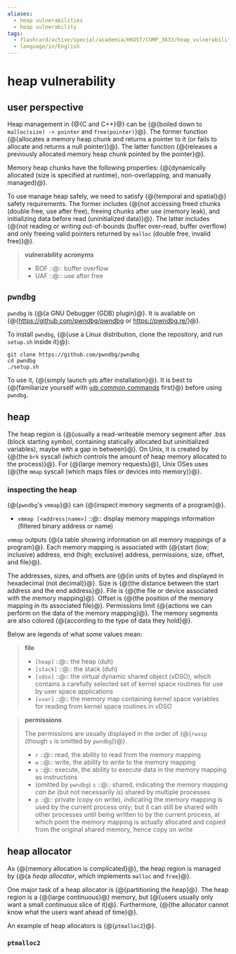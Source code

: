 ```yaml
---
aliases:
  - heap vulnerabilities
  - heap vulnerability
tags:
  - flashcard/active/special/academia/HKUST/COMP_3633/heap_vulnerability
  - language/in/English
---
```


# heap vulnerability

## user perspective

Heap management in {@{C and C++}@} can be {@{boiled down to `malloc(size) -> pointer` and `free(pointer)`}@}. The former function {@{allocates a memory heap chunk and returns a pointer to it (or fails to allocate and returns a null pointer)}@}. The latter function {@{releases a previously allocated memory heap chunk pointed by the pointer}@}. <!--SR:!2025-07-13,242,330!2024-11-15,57,310!2024-11-16,58,310!2025-06-08,214,330-->

Memory heap chunks have the following properties: {@{dynamically allocated (size is specified at runtime), non-overlapping, and manually managed}@}. <!--SR:!2024-11-28,66,310-->

To use manage heap safely, we need to satisfy {@{temporal and spatial}@} safety requirements. The former includes {@{not accessing freed chunks (double free, use after free), freeing chunks after use (memory leak), and initializing data before read (uninitialized data)}@}. The latter includes {@{not reading or writing out-of-bounds (buffer over-read, buffer overflow) and only freeing valid pointers returned by `malloc` (double free, invalid free)}@}. <!--SR:!2025-05-14,190,310!2024-11-14,52,290!2025-05-22,193,310-->

> __vulnerability acronyms__
>
> - BOF ::@:: buffer overflow <!--SR:!2024-11-15,58,310!2024-11-15,57,310-->
> - UAF ::@:: use after free <!--SR:!2025-05-24,201,330!2025-07-02,234,330-->

## `pwndbg`

`pwndbg` is {@{a GNU Debugger (GDB) plugin}@}. It is available on {@{<https://github.com/pwndbg/pwndbg> or <https://pwndbg.re/>}@}. <!--SR:!2024-12-05,73,310!2025-06-18,222,330-->

To install `pwndbg`, {@{use a Linux distribution, clone the repository, and run `setup.sh` inside it}@}: <!--SR:!2024-11-25,63,310-->

```shell
git clone https://github.com/pwndbg/pwndbg
cd pwndbg
./setup.sh
```

To use it, {@{simply launch `gdb` after installation}@}. It is best to {@{familiarize yourself with [`gdb` common commands](../../../GNU%20Debugger.md#common%20commands) first}@} before using `pwndbg`. <!--SR:!2024-11-18,60,310!2024-12-02,70,310-->

## heap

The heap region is {@{usually a read-writeable memory segment after .bss (block starting symbol, containing statically allocated but uninitialized variables), maybe with a gap in between}@}. On Unix, it is created by {@{the `brk` syscall (which controls the amount of heap memory allocated to the process)}@}. For {@{large memory requests}@}, Unix OSes uses {@{the `mmap` syscall (which maps files or devices into memory)}@}. <!--SR:!2024-11-14,56,310!2025-07-08,239,330!2024-12-02,70,310!2025-05-08,186,310-->

### inspecting the heap

{@{`pwndbg`'s `vmmap`}@} can {@{inspect memory segments of a program}@}. <!--SR:!2024-11-15,58,310!2024-11-16,59,310-->

- `vmmap [<address|name>]` ::@:: display memory mappings information (filtered binary address or name) <!--SR:!2024-12-03,71,310!2025-06-16,221,330-->

`vmmap` outputs {@{a table showing information on all memory mappings of a program}@}. Each memory mapping is associated with {@{start (low; inclusive) address, end (high; exclusive) address, permissions, size, offset, and file}@}. <!--SR:!2024-11-23,61,310!2025-01-18,92,270-->

The addresses, sizes, and offsets are {@{in units of bytes and displayed in hexadecimal (not decimal)}@}. Size is {@{the distance between the start address and the end address}@}. File is {@{the file or device associated with the memory mapping}@}. Offset is {@{the position of the memory mapping in its associated file}@}. Permissions limit {@{actions we can perform on the data of the memory mapping}@}. The memory segments are also colored {@{according to the type of data they hold}@}. <!--SR:!2025-03-12,131,290!2025-06-27,230,330!2025-07-14,243,330!2025-04-13,166,310!2025-06-05,212,330!2024-11-14,57,310-->

Below are legends of what some values mean:

> __file__
>
> - `[heap]` ::@:: the heap (duh) <!--SR:!2024-12-03,71,310!2025-07-12,242,330-->
> - `[stack]` ::@:: the stack (duh) <!--SR:!2025-06-17,222,330!2024-11-14,56,310-->
> - `[vdso]` ::@:: the virtual dynamic shared object (vDSO), which contains a carefully selected set of kernel space routines for use by user space applications <!--SR:!2024-11-24,62,310!2024-11-16,59,310-->
> - `[vvar]` ::@:: the memory map containing kernel space variables for reading from kernel space routines in vDSO <!--SR:!2024-11-23,61,310!2024-11-27,65,310-->

<!-- markdownlint MD028 -->

> __permissions__
>
> The permissions are usually displayed in the order of {@{`rwxsp` (though `s` is omitted by `pwndbg`)}@}.
>
> - `r` ::@:: read, the ability to read from the memory mapping <!--SR:!2025-05-02,182,310!2024-11-16,59,310-->
> - `w` ::@:: write, the ability to write to the memory mapping <!--SR:!2024-11-26,64,310!2024-11-26,64,310-->
> - `x` ::@:: execute, the ability to execute data in the memory mapping as instructions <!--SR:!2024-11-14,57,310!2024-12-01,69,310-->
> - (omitted by `pwndbg`) `s` ::@:: shared, indicating the memory mapping _can be_ (but not necessarily _is_) shared by multiple processes <!--SR:!2024-11-22,60,310!2024-11-15,58,310-->
> - `p` ::@:: private (copy on write), indicating the memory mapping is used by the current process only; but it can still be shared with other processes until being written to by the current process, at which point the memory mapping is actually allocated and copied from the original shared memory, hence copy on write <!--SR:!2025-04-19,170,310!2025-06-09,215,330-->

## heap allocator

As {@{memory allocation is complicated}@}, the heap region is managed by {@{a _heap allocator_, which implements `malloc` and `free`}@}. <!--SR:!2024-11-27,65,310!2024-11-30,68,310-->

One major task of a heap allocator is {@{partitioning the heap}@}. The heap region is a {@{large continuous}@} memory, but {@{users usually only want a small continuous slice of it}@}. Furthermore, {@{the allocator cannot know what the users want ahead of time}@}. <!--SR:!2024-11-25,63,310!2024-11-19,61,310!2024-11-29,67,310!2025-05-19,191,310-->

An example of heap allocators is {@{`ptmalloc2`}@}. <!--SR:!2025-07-14,244,330-->

### `ptmalloc2`
